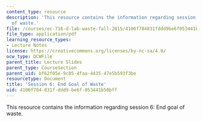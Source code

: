 ```yaml
---
content_type: resource
description: 'This resource contains the information regarding session 6: End goal
  of waste.'
file: /courses/ec-716-d-lab-waste-fall-2015/4106f784831fddd9be6f053441b50bff_MITEC_716F15_Session6.pdf
file_type: application/pdf
learning_resource_types:
- Lecture Notes
license: https://creativecommons.org/licenses/by-nc-sa/4.0/
ocw_type: OCWFile
parent_title: Lecture Slides
parent_type: CourseSection
parent_uid: bf62f05e-9c05-4faa-4435-47e5b593f3be
resourcetype: Document
title: 'Session 6: End Goal of Waste'
uid: 4106f784-831f-ddd9-be6f-053441b50bff
---
```

This resource contains the information regarding session 6: End goal of waste.